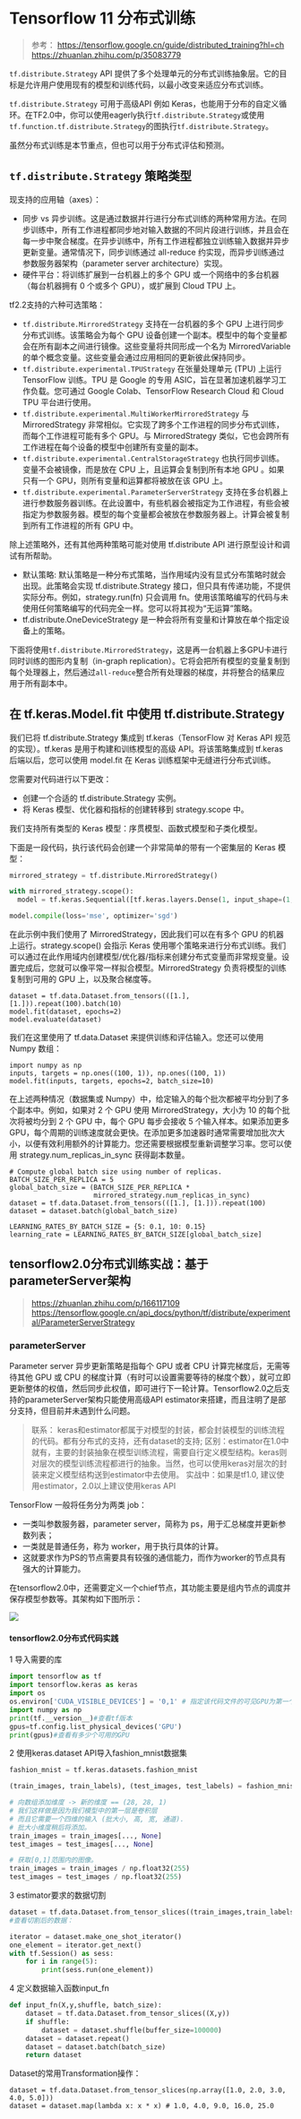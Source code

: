 # Tensorflow 11 分布式训练
> 参考：
> https://tensorflow.google.cn/guide/distributed_training?hl=ch
> https://zhuanlan.zhihu.com/p/35083779

`tf.distribute.Strategy` API 提供了多个处理单元的分布式训练抽象层。它的目标是允许用户使用现有的模型和训练代码，以最小改变来适应分布式训练。

`tf.distribute.Strategy` 可用于高级API 例如 Keras，也能用于分布的自定义循环。在TF2.0中，你可以使用eagerly执行`tf.distribute.Strategy`或使用`tf.function.tf.distribute.Strategy`的图执行`tf.distribute.Strategy`。

虽然分布式训练是本节重点，但也可以用于分布式评估和预测。

## `tf.distribute.Strategy` 策略类型


现支持的应用轴（axes）：
- 同步 vs 异步训练。这是通过数据并行进行分布式训练的两种常用方法。在同步训练中，所有工作进程都同步地对输入数据的不同片段进行训练，并且会在每一步中聚合梯度。在异步训练中，所有工作进程都独立训练输入数据并异步更新变量。通常情况下，同步训练通过 all-reduce 约实现，而异步训练通过参数服务器架构（parameter server architecture）实现。
- 硬件平台：将训练扩展到一台机器上的多个 GPU 或一个网络中的多台机器（每台机器拥有 0 个或多个 GPU），或扩展到 Cloud TPU 上。


tf2.2支持的六种可选策略：
- `tf.distribute.MirroredStrategy` 支持在一台机器的多个 GPU 上进行同步分布式训练。该策略会为每个 GPU 设备创建一个副本。模型中的每个变量都会在所有副本之间进行镜像。这些变量将共同形成一个名为 MirroredVariable 的单个概念变量。这些变量会通过应用相同的更新彼此保持同步。
-  `tf.distribute.experimental.TPUStrategy` 在张量处理单元 (TPU) 上运行 TensorFlow 训练。TPU 是 Google 的专用 ASIC，旨在显著加速机器学习工作负载。您可通过 Google Colab、TensorFlow Research Cloud 和 Cloud TPU 平台进行使用。
- `tf.distribute.experimental.MultiWorkerMirroredStrategy` 与 MirroredStrategy 非常相似。它实现了跨多个工作进程的同步分布式训练，而每个工作进程可能有多个 GPU。与 MirroredStrategy 类似，它也会跨所有工作进程在每个设备的模型中创建所有变量的副本。
- `tf.distribute.experimental.CentralStorageStrategy` 也执行同步训练。变量不会被镜像，而是放在 CPU 上，且运算会复制到所有本地 GPU 。如果只有一个 GPU，则所有变量和运算都将被放在该 GPU 上。
- `tf.distribute.experimental.ParameterServerStrategy` 支持在多台机器上进行参数服务器训练。在此设置中，有些机器会被指定为工作进程，有些会被指定为参数服务器。模型的每个变量都会被放在参数服务器上。计算会被复制到所有工作进程的所有 GPU 中。

除上述策略外，还有其他两种策略可能对使用 tf.distribute API 进行原型设计和调试有所帮助。
- 默认策略: 默认策略是一种分布式策略，当作用域内没有显式分布策略时就会出现。此策略会实现 tf.distribute.Strategy 接口，但只具有传递功能，不提供实际分布。例如，strategy.run(fn) 只会调用 fn。使用该策略编写的代码与未使用任何策略编写的代码完全一样。您可以将其视为“无运算”策略。
- tf.distribute.OneDeviceStrategy 是一种会将所有变量和计算放在单个指定设备上的策略。


下面将使用`tf.distribute.MirroredStrategy`，这是再一台机器上多GPU卡进行同时训练的图形内复制（in-graph replication）。它将会把所有模型的变量复制到每个处理器上，然后通过`all-reduce`整合所有处理器的梯度，并将整合的结果应用于所有副本中。

## 在 tf.keras.Model.fit 中使用 tf.distribute.Strategy
我们已将 tf.distribute.Strategy 集成到 tf.keras（TensorFlow 对 Keras API 规范的实现）。tf.keras 是用于构建和训练模型的高级 API。将该策略集成到 tf.keras 后端以后，您可以使用 model.fit 在 Keras 训练框架中无缝进行分布式训练。

您需要对代码进行以下更改：
- 创建一个合适的 tf.distribute.Strategy 实例。
- 将 Keras 模型、优化器和指标的创建转移到 strategy.scope 中。
  
我们支持所有类型的 Keras 模型：序贯模型、函数式模型和子类化模型。

下面是一段代码，执行该代码会创建一个非常简单的带有一个密集层的 Keras 模型：
```python
mirrored_strategy = tf.distribute.MirroredStrategy()

with mirrored_strategy.scope():
  model = tf.keras.Sequential([tf.keras.layers.Dense(1, input_shape=(1,))])

model.compile(loss='mse', optimizer='sgd')
```
在此示例中我们使用了 MirroredStrategy，因此我们可以在有多个 GPU 的机器上运行。strategy.scope() 会指示 Keras 使用哪个策略来进行分布式训练。我们可以通过在此作用域内创建模型/优化器/指标来创建分布式变量而非常规变量。设置完成后，您就可以像平常一样拟合模型。MirroredStrategy 负责将模型的训练复制到可用的 GPU 上，以及聚合梯度等。
```
dataset = tf.data.Dataset.from_tensors(([1.], [1.])).repeat(100).batch(10)
model.fit(dataset, epochs=2)
model.evaluate(dataset)
```
我们在这里使用了 tf.data.Dataset 来提供训练和评估输入。您还可以使用 Numpy 数组：
```
import numpy as np
inputs, targets = np.ones((100, 1)), np.ones((100, 1))
model.fit(inputs, targets, epochs=2, batch_size=10)
```

在上述两种情况（数据集或 Numpy）中，给定输入的每个批次都被平均分到了多个副本中。例如，如果对 2 个 GPU 使用 MirroredStrategy，大小为 10 的每个批次将被均分到 2 个 GPU 中，每个 GPU 每步会接收 5 个输入样本。如果添加更多 GPU，每个周期的训练速度就会更快。在添加更多加速器时通常需要增加批次大小，以便有效利用额外的计算能力。您还需要根据模型重新调整学习率。您可以使用 strategy.num_replicas_in_sync 获得副本数量。

```
# Compute global batch size using number of replicas.
BATCH_SIZE_PER_REPLICA = 5
global_batch_size = (BATCH_SIZE_PER_REPLICA *
                     mirrored_strategy.num_replicas_in_sync)
dataset = tf.data.Dataset.from_tensors(([1.], [1.])).repeat(100)
dataset = dataset.batch(global_batch_size)

LEARNING_RATES_BY_BATCH_SIZE = {5: 0.1, 10: 0.15}
learning_rate = LEARNING_RATES_BY_BATCH_SIZE[global_batch_size]
```


## tensorflow2.0分布式训练实战：基于parameterServer架构

>https://zhuanlan.zhihu.com/p/166117109
>https://tensorflow.google.cn/api_docs/python/tf/distribute/experimental/ParameterServerStrategy

### parameterServer

Parameter server 异步更新策略是指每个 GPU 或者 CPU 计算完梯度后，无需等待其他 GPU 或 CPU 的梯度计算（有时可以设置需要等待的梯度个数），就可立即更新整体的权值，然后同步此权值，即可进行下一轮计算。Tensorflow2.0之后支持的parameterServer架构只能使用高级API estimator来搭建，而且注明了是部分支持，但目前并未遇到什么问题。

> 联系： keras和estimator都属于对模型的封装，都会封装模型的训练流程的代码。都有分布式的支持，还有dataset的支持;
> 区别：estimator在1.0中就有，主要的封装抽象在模型训练流程，需要自行定义模型结构。keras则对层次的模型训练流程都进行的抽象。当然，也可以使用keras对层次的封装来定义模型结构送到estimator中去使用。
> 实战中：如果是tf1.0, 建议使用estimator，2.0以上建议使用keras API

TensorFlow 一般将任务分为两类 job：
- 一类叫参数服务器，parameter server，简称为 ps，用于汇总梯度并更新参数列表；
- 一类就是普通任务，称为 worker，用于执行具体的计算。
- 这就要求作为PS的节点需要具有较强的通信能力，而作为worker的节点具有强大的计算能力。

在tensorflow2.0中，还需要定义一个chief节点，其功能主要是组内节点的调度并保存模型参数等。其架构如下图所示：

<img src="images/tensorflow/parameterserverarch.jpg">

#### tensorflow2.0分布式代码实践

1 导入需要的库

```python
import tensorflow as tf
import tensorflow.keras as keras
import os
os.environ['CUDA_VISIBLE_DEVICES'] = '0,1' # 指定该代码文件的可见GPU为第一个和第二个
import numpy as np
print(tf.__version__)#查看tf版本
gpus=tf.config.list_physical_devices('GPU')
print(gpus)#查看有多少个可用的GPU
```

2 使用keras.dataset API导入fashion_mnist数据集

```python
fashion_mnist = tf.keras.datasets.fashion_mnist

(train_images, train_labels), (test_images, test_labels) = fashion_mnist.load_data()

# 向数组添加维度 -> 新的维度 == (28, 28, 1)
# 我们这样做是因为我们模型中的第一层是卷积层
# 而且它需要一个四维的输入 (批大小, 高, 宽, 通道).
# 批大小维度稍后将添加。
train_images = train_images[..., None]
test_images = test_images[..., None]

# 获取[0,1]范围内的图像。
train_images = train_images / np.float32(255)
test_images = test_images / np.float32(255)

```

3 estimator要求的数据切割


```python
dataset = tf.data.Dataset.from_tensor_slices((train_images,train_labels))
#查看切割后的数据：

iterator = dataset.make_one_shot_iterator()
one_element = iterator.get_next()
with tf.Session() as sess:
    for i in range(5):
        print(sess.run(one_element))
```

4 定义数据输入函数input_fn

```python
def input_fn(X,y,shuffle, batch_size):
    dataset = tf.data.Dataset.from_tensor_slices((X,y))
    if shuffle: 
        dataset = dataset.shuffle(buffer_size=100000)
    dataset = dataset.repeat()
    dataset = dataset.batch(batch_size)
    return dataset
```

Dataset的常用Transformation操作：

```
dataset = tf.data.Dataset.from_tensor_slices(np.array([1.0, 2.0, 3.0, 4.0, 5.0]))
dataset = dataset.map(lambda x: x * x) # 1.0, 4.0, 9.0, 16.0, 25.0
```